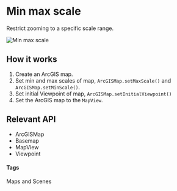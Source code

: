 # Min max scale

Restrict zooming to a specific scale range.

![Min max scale](min-max-scale.png)

## How it works

1. Create an ArcGIS map.
1. Set min and max scales of map, `ArcGISMap.setMaxScale()` and `ArcGISMap.setMinScale()`.
1. Set initial Viewpoint of map, `ArcGISMap.setInitialViewpoint()`
1. Set the ArcGIS map to the `MapView`.

## Relevant API

- ArcGISMap
- Basemap
- MapView
- Viewpoint

#### Tags

Maps and Scenes